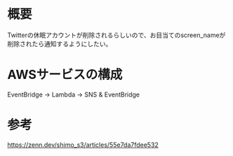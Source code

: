 # 概要
Twitterの休眠アカウントが削除されるらしいので、お目当てのscreen_nameが削除されたら通知するようにしたい。

# AWSサービスの構成
EventBridge → Lambda → SNS & EventBridge

# 参考
https://zenn.dev/shimo_s3/articles/55e7da7fdee532
